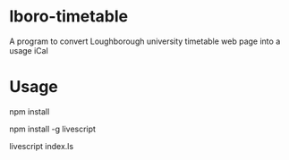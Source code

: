 lboro-timetable
===============

A program to convert Loughborough university timetable web page into a usage iCal

Usage
=====

npm install

npm install -g livescript

livescript index.ls <username> <password>

